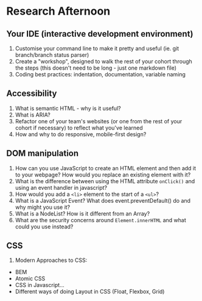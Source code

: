 # Research Afternoon

## Your IDE (interactive development environment)
1. Customise your command line to make it pretty and useful (ie. git branch/branch status parser)
2. Create a "workshop", designed to walk the rest of your cohort through the steps (this doesn't need to be long - just one markdown file)
3. Coding best practices: indentation, documentation, variable naming

## Accessibility
1. What is semantic HTML - why is it useful?
2. What is ARIA?
3. Refactor one of your team's websites (or one from the rest of your cohort if necessary) to reflect what you've learned
4. How and why to do responsive, mobile-first design?

## DOM manipulation
1. How can you use JavaScript to create an HTML element and then add it to your webpage? How would you replace an existing element with it?
2. What is the difference between using the HTML attribute `onClick()` and using an event handler in javascript?
3. How would you add a `<li>` element to the start of a `<ul>`?
4. What is a JavaScript Event? What does event.preventDefault() do and why might you use it?
5. What is a NodeList? How is it different from an Array?
6. What are the security concerns around `Element.innerHTML` and what could you use instead?

## CSS
1. Modern Approaches to CSS:
  - BEM
  - Atomic CSS
  - CSS in Javascript...
  - Different ways of doing Layout in CSS (Float, Flexbox, Grid)


